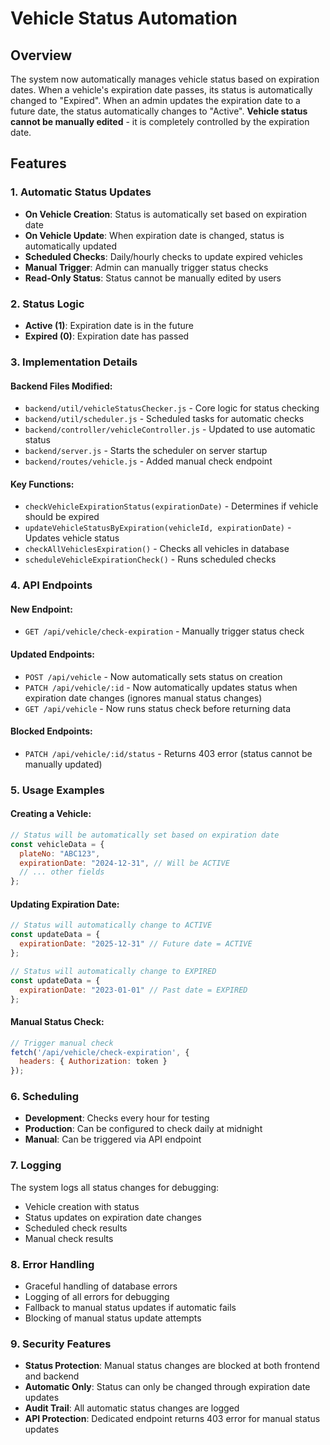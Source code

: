 # Vehicle Status Automation

## Overview
The system now automatically manages vehicle status based on expiration dates. When a vehicle's expiration date passes, its status is automatically changed to "Expired". When an admin updates the expiration date to a future date, the status automatically changes to "Active". **Vehicle status cannot be manually edited** - it is completely controlled by the expiration date.

## Features

### 1. Automatic Status Updates
- **On Vehicle Creation**: Status is automatically set based on expiration date
- **On Vehicle Update**: When expiration date is changed, status is automatically updated
- **Scheduled Checks**: Daily/hourly checks to update expired vehicles
- **Manual Trigger**: Admin can manually trigger status checks
- **Read-Only Status**: Status cannot be manually edited by users

### 2. Status Logic
- **Active (1)**: Expiration date is in the future
- **Expired (0)**: Expiration date has passed

### 3. Implementation Details

#### Backend Files Modified:
- `backend/util/vehicleStatusChecker.js` - Core logic for status checking
- `backend/util/scheduler.js` - Scheduled tasks for automatic checks
- `backend/controller/vehicleController.js` - Updated to use automatic status
- `backend/server.js` - Starts the scheduler on server startup
- `backend/routes/vehicle.js` - Added manual check endpoint

#### Key Functions:
- `checkVehicleExpirationStatus(expirationDate)` - Determines if vehicle should be expired
- `updateVehicleStatusByExpiration(vehicleId, expirationDate)` - Updates vehicle status
- `checkAllVehiclesExpiration()` - Checks all vehicles in database
- `scheduleVehicleExpirationCheck()` - Runs scheduled checks

### 4. API Endpoints

#### New Endpoint:
- `GET /api/vehicle/check-expiration` - Manually trigger status check

#### Updated Endpoints:
- `POST /api/vehicle` - Now automatically sets status on creation
- `PATCH /api/vehicle/:id` - Now automatically updates status when expiration date changes (ignores manual status changes)
- `GET /api/vehicle` - Now runs status check before returning data

#### Blocked Endpoints:
- `PATCH /api/vehicle/:id/status` - Returns 403 error (status cannot be manually updated)

### 5. Usage Examples

#### Creating a Vehicle:
```javascript
// Status will be automatically set based on expiration date
const vehicleData = {
  plateNo: "ABC123",
  expirationDate: "2024-12-31", // Will be ACTIVE
  // ... other fields
};
```

#### Updating Expiration Date:
```javascript
// Status will automatically change to ACTIVE
const updateData = {
  expirationDate: "2025-12-31" // Future date = ACTIVE
};

// Status will automatically change to EXPIRED
const updateData = {
  expirationDate: "2023-01-01" // Past date = EXPIRED
};
```

#### Manual Status Check:
```javascript
// Trigger manual check
fetch('/api/vehicle/check-expiration', {
  headers: { Authorization: token }
});
```

### 6. Scheduling
- **Development**: Checks every hour for testing
- **Production**: Can be configured to check daily at midnight
- **Manual**: Can be triggered via API endpoint

### 7. Logging
The system logs all status changes for debugging:
- Vehicle creation with status
- Status updates on expiration date changes
- Scheduled check results
- Manual check results

### 8. Error Handling
- Graceful handling of database errors
- Logging of all errors for debugging
- Fallback to manual status updates if automatic fails
- Blocking of manual status update attempts

### 9. Security Features
- **Status Protection**: Manual status changes are blocked at both frontend and backend
- **Automatic Only**: Status can only be changed through expiration date updates
- **Audit Trail**: All automatic status changes are logged
- **API Protection**: Dedicated endpoint returns 403 error for manual status updates
